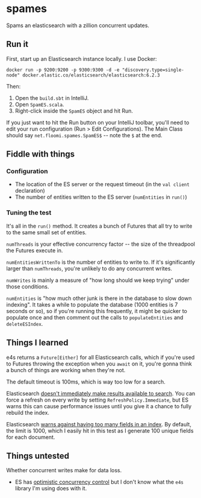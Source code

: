 # spames
Spams an elasticsearch with a zillion concurrent updates.

## Run it

First, start up an Elasticsearch instance locally. I use Docker:

```
docker run -p 9200:9200 -p 9300:9300 -d -e "discovery.type=single-node" docker.elastic.co/elasticsearch/elasticsearch:6.2.3
```

Then:

1. Open the `build.sbt` in IntelliJ.
2. Open `SpamES.scala`.
3. Right-click inside the `SpamES` object and hit Run.

If you just want to hit the Run button on your IntelliJ toolbar, you'll need to edit your run configuration (Run > Edit Configurations). The Main Class should say `net.floomi.spames.SpamES$` -- note the `$` at the end.

## Fiddle with things

### Configuration

* The location of the ES server or the request timeout (in the `val client` declaration)
* The number of entities written to the ES server (`numEntities` in `run()`)

### Tuning the test

It's all in the `run()` method. It creates a bunch of Futures that all try to write to the same small set of entities.

`numThreads` is your effective concurrency factor -- the size of the threadpool the Futures execute in.

`numEntitiesWrittenTo` is the number of entities to write to. If it's significantly larger than `numThreads`, you're unlikely to do any concurrent writes.

`numWrites` is mainly a measure of "how long should we keep trying" under those conditions.

`numEntities` is "how much other junk is there in the database to slow down indexing". It takes a while to populate the database (1000 entities is 7 seconds or so), so if you're running this frequently, it might be quicker to populate once and then comment out the calls to `populateEntities` and `deleteESIndex`. 

## Things I learned

e4s returns a `Future[Either]` for all Elasticsearch calls, which if you're used to Futures throwing the exception when you `await` on it, you're gonna think a bunch of things are working when they're not.

The default timeout is 100ms, which is way too low for a search.

Elasticsearch [doesn't immediately make results available to search](https://www.elastic.co/guide/en/elasticsearch/reference/current/docs-refresh.html). You can force a refresh on every write by setting `RefreshPolicy.Immediate`, but ES warns this can cause performance issues until you give it a chance to fully rebuild the index.

Elasticsearch [warns against having too many fields in an index](https://www.elastic.co/blog/found-beginner-troubleshooting#keyvalue-woes). By default, the limit is 1000, which I easily hit in this test as I generate 100 unique fields for each document.


## Things untested

Whether concurrent writes make for data loss.
* ES has [optimistic concurrency control](https://www.elastic.co/guide/en/elasticsearch/guide/current/optimistic-concurrency-control.html) but I don't know what the `e4s` library I'm using does with it.
